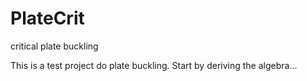 # PlateCrit
critical plate buckling


This is a test project do plate buckling. Start by deriving the algebra... 
